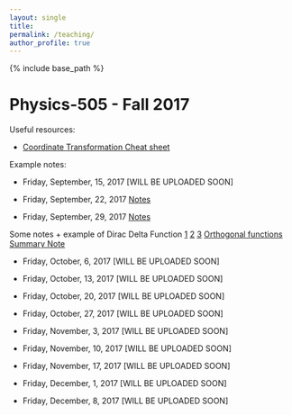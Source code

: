 ```yaml
---
layout: single
title: 
permalink: /teaching/
author_profile: true
---
```


{% include base_path %}

Physics-505 - Fall 2017
======

Useful resources:

* [Coordinate Transformation Cheat sheet](https://www.ece.nus.edu.sg/stfpage/elehht/Teaching/EE5308R/Lecture%20Notes/Supplementary%20Notes/Coordinate_Transformation_Formula_Sheet.pdf) 

Example notes:

* Friday, September, 15, 2017 [WILL BE UPLOADED SOON]

* Friday, September, 22, 2017 [Notes](https://afarahi.github.io/files/teaching/phys505/Phys505-F17-Note-2.pdf)

* Friday, September, 29, 2017 [Notes](...)

Some notes + example of Dirac Delta Function [1](http://hitoshi.berkeley.edu/221a/delta.pdf) [2](http://physics.puchd.ac.in/kuldeep/mp1/Arfken-Weber-6e-Chap01-selected.pdf) [3]()
[Orthogonal functions Summary Note](http://www.maths.tcd.ie/~tristan/MA3431/Orthogonal_functions_notes.pdf)

* Friday, October, 6, 2017 [WILL BE UPLOADED SOON]

* Friday, October, 13, 2017 [WILL BE UPLOADED SOON]

* Friday, October, 20, 2017 [WILL BE UPLOADED SOON]

* Friday, October, 27, 2017 [WILL BE UPLOADED SOON]

* Friday, November, 3, 2017 [WILL BE UPLOADED SOON]

* Friday, November, 10, 2017 [WILL BE UPLOADED SOON]

* Friday, November, 17, 2017 [WILL BE UPLOADED SOON]

* Friday, December, 1, 2017 [WILL BE UPLOADED SOON]

* Friday, December, 8, 2017 [WILL BE UPLOADED SOON]

